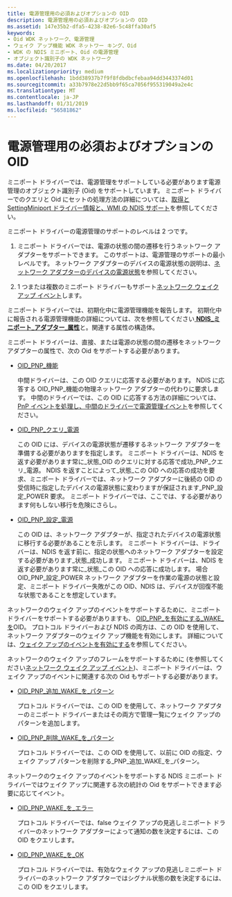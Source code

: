 ```yaml
---
title: 電源管理用の必須およびオプションの OID
description: 電源管理用の必須およびオプションの OID
ms.assetid: 147e35b2-dfa5-4238-82e6-5c48ffa30af5
keywords:
- Oid WDK ネットワーク、電源管理
- ウェイク アップ機能 WDK ネットワー キング、Oid
- WDK の NDIS ミニポート、Oid の電源管理
- オブジェクト識別子の WDK ネットワーク
ms.date: 04/20/2017
ms.localizationpriority: medium
ms.openlocfilehash: 1bdd38937b7f9f8fdbdbcfebaa94dd3443374d01
ms.sourcegitcommit: a33b7978e22d5bb9f65ca7056f955319049a2e4c
ms.translationtype: MT
ms.contentlocale: ja-JP
ms.lasthandoff: 01/31/2019
ms.locfileid: "56581862"
---
```

# <a name="required-and-optional-oids-for-power-management"></a>電源管理用の必須およびオプションの OID





ミニポート ドライバーでは、電源管理をサポートしている必要があります電源管理のオブジェクト識別子 (Oid) をサポートしています。 ミニポート ドライバーでのクエリと Oid にセットの処理方法の詳細については、[取得と SettingMiniport ドライバー情報と、WMI の NDIS サポート](obtaining-and-setting-miniport-driver-information-and-ndis-support-for.md)を参照してください。

ミニポート ドライバーの電源管理のサポートのレベルは 2 つです。

1.  ミニポート ドライバーでは、電源の状態の間の遷移を行うネットワーク アダプターをサポートできます。 このサポートは、電源管理のサポートの最小レベルです。 ネットワーク アダプターのデバイスの電源状態の説明は、[ネットワーク アダプターのデバイスの電源状態](device-power-states-for-network-adapters.md)を参照してください。

2.  1 つまたは複数のミニポート ドライバーもサポート[ネットワーク ウェイク アップ イベント](network-wake-up-events.md)します。

ミニポート ドライバーでは、初期化中に電源管理機能を報告します。 初期化中に報告される電源管理機能の詳細については、次を参照してください[ **NDIS\_ミニポート\_アダプター\_属性**](https://msdn.microsoft.com/library/windows/hardware/ff565920)と。関連する属性の構造体。

ミニポート ドライバーは、直接、または電源の状態の間の遷移をネットワーク アダプターの属性で、次の Oid をサポートする必要があります。

-   [OID\_PNP\_機能](https://msdn.microsoft.com/library/windows/hardware/ff569774)

    中間ドライバーは、この OID クエリに応答する必要があります。 NDIS に応答する OID\_PNP\_機能の物理ネットワーク アダプターの代わりに要求します。 中間のドライバーでは、この OID に応答する方法の詳細については、[PnP イベントを処理し、中間のドライバーで電源管理イベント](handling-pnp-events-and-power-management-events-in-an-intermediate-dri.md)を参照してください。

-   [OID\_PNP\_クエリ\_電源](https://msdn.microsoft.com/library/windows/hardware/ff569778)

    この OID には、デバイスの電源状態が遷移するネットワーク アダプターを準備する必要がありますを指定します。 ミニポート ドライバーは、NDIS を返す必要があります常に\_状態\_OID のクエリに対する応答で成功\_PNP\_クエリ\_電源。 NDIS を返すことによって\_状態\_この OID への応答の成功を要求、ミニポート ドライバーでは、ネットワーク アダプターに後続の OID の受信時に指定したデバイスの電源状態に変わりますが保証されます\_PNP\_設定\_POWER 要求。 ミニポート ドライバーでは、ここでは、する必要があります何もしない移行を危険にさらし。

-   [OID\_PNP\_設定\_電源](https://msdn.microsoft.com/library/windows/hardware/ff569780)

    この OID は、ネットワーク アダプターが、指定されたデバイスの電源状態に移行する必要があることを示します。 ミニポート ドライバーは、ドライバーは、NDIS を返す前に、指定の状態へのネットワーク アダプターを設定する必要があります\_状態\_成功します。 ミニポート ドライバーは、NDIS を返す必要があります常に\_状態\_この OID への応答に成功します。 場合 OID\_PNP\_設定\_POWER ネットワーク アダプターを作業の電源の状態と設定、ミニポート ドライバー失敗がこの OID、NDIS は、デバイスが回復不能な状態であることを想定しています。

ネットワークのウェイク アップのイベントをサポートするために、ミニポート ドライバーをサポートする必要がありますも、 [OID\_PNP\_を有効にする\_WAKE\_を](https://msdn.microsoft.com/library/windows/hardware/ff569775)OID。 プロトコル ドライバーおよび NDIS の両方は、この OID を使用して、ネットワーク アダプターのウェイク アップ機能を有効にします。 詳細については、[ウェイク アップのイベントを有効にする](enabling-wake-up-events.md)を参照してください。

ネットワークのウェイク アップのフレームをサポートするために (を参照してください[ネットワーク ウェイク アップ イベント](network-wake-up-events.md))、ミニポート ドライバーは、ウェイク アップのイベントに関連する次の Oid もサポートする必要があります。

-   [OID\_PNP\_追加\_WAKE\_を\_パターン](https://msdn.microsoft.com/library/windows/hardware/ff569773)

    プロトコル ドライバーでは、この OID を使用して、ネットワーク アダプターのミニポート ドライバーまたはその両方で管理一覧にウェイク アップのパターンを追加します。

-   [OID\_PNP\_削除\_WAKE\_を\_パターン](https://msdn.microsoft.com/library/windows/hardware/ff569779)

    プロトコル ドライバーでは、この OID を使用して、以前に OID の指定、ウェイク アップ パターンを削除する\_PNP\_追加\_WAKE\_を\_パターン。

ネットワークのウェイク アップのイベントをサポートする NDIS ミニポート ドライバーではウェイク アップに関連する次の統計の Oid をサポートできます必要に応じてイベント。

-   [OID\_PNP\_WAKE\_を\_エラー](https://msdn.microsoft.com/library/windows/hardware/ff569781)

    プロトコル ドライバーでは、false ウェイク アップの見逃しミニポート ドライバーのネットワーク アダプターによって通知の数を決定するには、この OID をクエリします。

-   [OID\_PNP\_WAKE\_を\_OK](https://msdn.microsoft.com/library/windows/hardware/ff569782)

    プロトコル ドライバーでは、有効なウェイク アップの見逃しミニポート ドライバーのネットワーク アダプターではシグナル状態の数を決定するには、この OID をクエリします。

 

 





